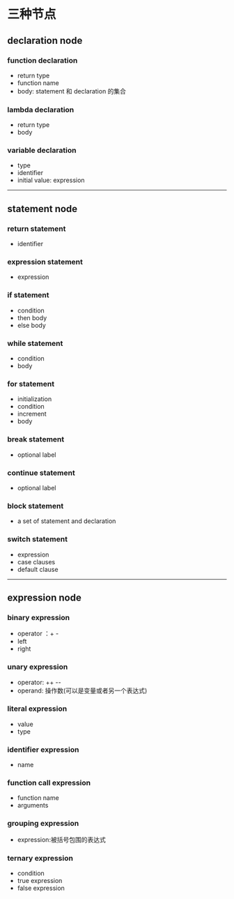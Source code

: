# 三种节点

## declaration node

### function declaration

- return type
- function name
- body: statement 和 declaration  的集合

### lambda declaration

- return type
- body

### variable declaration

- type
- identifier
- initial value: expression

---

## statement node

### return statement

- identifier

### expression statement

- expression

### if statement

- condition
- then body
- else body

### while statement

- condition
- body

### for statement

- initialization
- condition
- increment
- body

### break statement

- optional label

### continue statement

- optional label

### block statement

- a set of statement and declaration

### switch statement

- expression
- case clauses
- default clause

---

## expression node

### binary expression

- operator ：+ -
- left
- right

### unary expression

- operator: ++ --
- operand: 操作数(可以是变量或者另一个表达式)

### literal expression

- value
- type

### identifier expression

- name

### function call expression

- function name
- arguments

### grouping expression

- expression:被括号包围的表达式

### ternary expression

- condition
- true expression
- false expression
